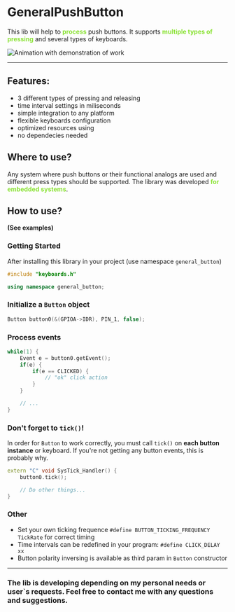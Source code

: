 # GeneralPushButton
This lib will help to <span style="color:#8ae234">**process**</span> push buttons. It supports <span style="color:#8ae234">**multiple types of pressing**</span> and several types of keyboards.

![Animation with demonstration of work](https://gist.githubusercontent.com/Atominick/dfa3238cec5a6b6e55644635edfbaa78/raw/89d6af2e5e921c44c0fec06665a4ffb03f554c9e/GeneralPushButtonDemonstration.gif)

*******
## Features:
- 3 different types of pressing and releasing
- time interval settings in miliseconds
- simple integration to any platform
- flexible keyboards configuration
- optimized resources using
- no dependecies needed

## Where to use?
Any system where push buttons or their functional analogs are used and different press types should be supported. The library was developed <span style="color:#8ae234">**for embedded systems**</span>.

## How to use?
__(See examples)__

### Getting Started
After installing this library in your project (use namespace `general_button`)

```cpp
#include "keyboards.h"

using namespace general_button;
```

### Initialize a `Button` object
```cpp
Button button0(&(GPIOA->IDR), PIN_1, false);
```

### Process events
```cpp
while(1) {
    Event e = button0.getEvent();
    if(e) {
        if(e == CLICKED) {
            // "ok" click action
        }
    }

    // ...
}
```

### Don't forget to `tick()`!
In order for `Button` to work correctly, you must call `tick()` on __each button instance__ or keyboard. If you're not getting any button events, this is probably why.

```cpp
extern "C" void SysTick_Handler() {
    button0.tick();

    // Do other things...
}
```

### Other
- Set your own ticking frequence `#define BUTTON_TICKING_FREQUENCY TickRate` for correct timing
- Time intervals can be redefined in your program: `#define CLICK_DELAY xx`
- Button polarity inversing is available as third param in `Button` constructor


---
### The lib is developing depending on my personal needs or user`s requests. Feel free to contact me with any questions and suggestions.
